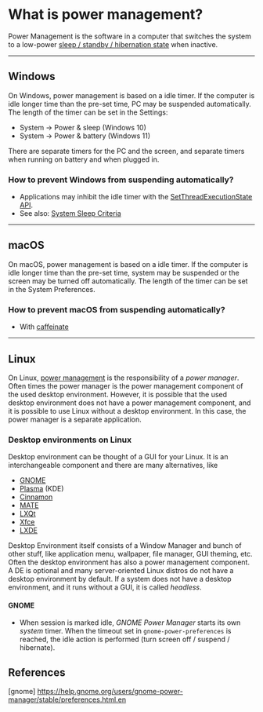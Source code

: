 # What is power management? 

Power Management is the software in a computer that switches the system to a low-power [sleep / standby / hibernation state](./sleep) when inactive. 

---------

## Windows

On Windows, power management is based on a idle timer. If the computer is idle longer time than the pre-set time, PC may be suspended automatically. The length of the timer can be set in the Settings:

-  System -> Power & sleep (Windows 10)
-  System -> Power & battery (Windows 11)

There are separate timers for the PC and the screen, and separate timers when running on battery and when plugged in.

### How to prevent Windows from suspending automatically?

- Applications may inhibit the idle timer with the [SetThreadExecutionState API](https://learn.microsoft.com/en-us/windows/win32/api/winbase/nf-winbase-setthreadexecutionstate).
- See also: [System Sleep Criteria](https://learn.microsoft.com/en-us/windows/win32/power/system-sleep-criteria)
---------


## macOS

On macOS, power management is based on a idle timer. If the computer is idle longer time than the pre-set time, system may be suspended or the screen may be turned off automatically. The length of the timer can be set in the System Preferences.

### How to prevent macOS from suspending automatically?

- With [caffeinate](https://ss64.com/osx/caffeinate.html)

---------

## Linux


On Linux,  [power management](https://wiki.archlinux.org/title/Power_management)  is the responsibility of a *power manager*. Often times the power manager is the power management component of the used desktop environment.  However, it is possible that the used desktop environment does not have a power management component, and it is possible to use Linux without a desktop environment. In this case, the power manager is a separate application. 


### Desktop environments on Linux

Desktop environment can be thought of a GUI for your Linux. It is an interchangeable component and there are many alternatives, like 

- [GNOME](https://www.gnome.org/)
- [Plasma](https://kde.org/plasma-desktop/) (KDE)
- [Cinnamon](https://spins.fedoraproject.org/cinnamon/)
- [MATE](https://mate-desktop.org/)
- [LXQt](https://lxqt-project.org/)
- [Xfce](https://www.xfce.org/)
- [LXDE](http://www.lxde.org/)
  
Desktop Environment itself consists of a Window Manager and bunch of other stuff, like application menu, wallpaper, file manager, GUI theming, etc. Often the desktop environment has also a power management component. A DE is optional and many server-oriented Linux distros do not have a desktop environment by default. If a system does not have a desktop environment, and it runs without a GUI, it is called *headless*. 

#### GNOME

- When session is marked idle, *GNOME Power Manager* starts its own *system* timer. When the timeout set in `gnome-power-preferences` is reached, the idle action is performed (turn screen off / suspend / hibernate).


## References

[gnome] https://help.gnome.org/users/gnome-power-manager/stable/preferences.html.en